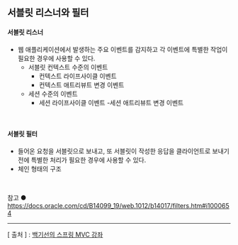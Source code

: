 서블릿 리스너와 필터
---

#### 서블릿 리스너
+ 웹 애플리케이션에서 발생하는 주요 이벤트를 감지하고 각 이벤트에 특별한 작업이 필요한 경우에 사용할 수 있다.
  - 서블릿 컨텍스트 수준의 이벤트
    - 컨텍스트 라이프사이클 이벤트
    - 컨텍스트 애트리뷰트 변경 이벤트
  - 세션 수준의 이벤트
    - 세션 라이프사이클 이벤트
    -세션 애트리뷰트 변경 이벤트

<br/>

#### 서블릿 필터
+ 들어온 요청을 서블릿으로 보내고, 또 서블릿이 작성한 응답을 클라이언트로 보내기 전에 특별한
처리가 필요한 경우에 사용할 수 있다.  
+ 체인 형태의 구조

<br/>

참고
● https://docs.oracle.com/cd/B14099_19/web.1012/b14017/filters.htm#i1000654

---
[ 출처 ] : [백기선의 스프링 MVC 강좌](https://www.inflearn.com/course/%EC%9B%B9-mvc#)   
